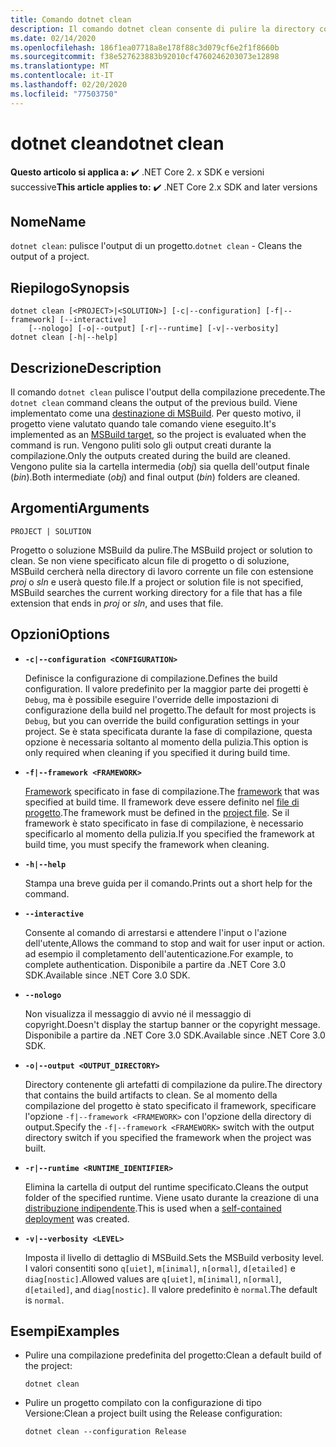 ```yaml
---
title: Comando dotnet clean
description: Il comando dotnet clean consente di pulire la directory corrente.
ms.date: 02/14/2020
ms.openlocfilehash: 186f1ea07718a8e178f88c3d079cf6e2f1f8660b
ms.sourcegitcommit: f38e527623883b92010cf4760246203073e12898
ms.translationtype: MT
ms.contentlocale: it-IT
ms.lasthandoff: 02/20/2020
ms.locfileid: "77503750"
---
```

# <a name="dotnet-clean"></a><span data-ttu-id="7ff7e-103">dotnet clean</span><span class="sxs-lookup"><span data-stu-id="7ff7e-103">dotnet clean</span></span>

<span data-ttu-id="7ff7e-104">**Questo articolo si applica a:** ✔️ .NET Core 2. x SDK e versioni successive</span><span class="sxs-lookup"><span data-stu-id="7ff7e-104">**This article applies to:** ✔️ .NET Core 2.x SDK and later versions</span></span>

## <a name="name"></a><span data-ttu-id="7ff7e-105">Nome</span><span class="sxs-lookup"><span data-stu-id="7ff7e-105">Name</span></span>

<span data-ttu-id="7ff7e-106">`dotnet clean`: pulisce l'output di un progetto.</span><span class="sxs-lookup"><span data-stu-id="7ff7e-106">`dotnet clean` - Cleans the output of a project.</span></span>

## <a name="synopsis"></a><span data-ttu-id="7ff7e-107">Riepilogo</span><span class="sxs-lookup"><span data-stu-id="7ff7e-107">Synopsis</span></span>

```dotnetcli
dotnet clean [<PROJECT>|<SOLUTION>] [-c|--configuration] [-f|--framework] [--interactive]
    [--nologo] [-o|--output] [-r|--runtime] [-v|--verbosity]
dotnet clean [-h|--help]
```

## <a name="description"></a><span data-ttu-id="7ff7e-108">Descrizione</span><span class="sxs-lookup"><span data-stu-id="7ff7e-108">Description</span></span>

<span data-ttu-id="7ff7e-109">Il comando `dotnet clean` pulisce l'output della compilazione precedente.</span><span class="sxs-lookup"><span data-stu-id="7ff7e-109">The `dotnet clean` command cleans the output of the previous build.</span></span> <span data-ttu-id="7ff7e-110">Viene implementato come una [destinazione di MSBuild](/visualstudio/msbuild/msbuild-targets). Per questo motivo, il progetto viene valutato quando tale comando viene eseguito.</span><span class="sxs-lookup"><span data-stu-id="7ff7e-110">It's implemented as an [MSBuild target](/visualstudio/msbuild/msbuild-targets), so the project is evaluated when the command is run.</span></span> <span data-ttu-id="7ff7e-111">Vengono puliti solo gli output creati durante la compilazione.</span><span class="sxs-lookup"><span data-stu-id="7ff7e-111">Only the outputs created during the build are cleaned.</span></span> <span data-ttu-id="7ff7e-112">Vengono pulite sia la cartella intermedia (*obj*) sia quella dell'output finale (*bin*).</span><span class="sxs-lookup"><span data-stu-id="7ff7e-112">Both intermediate (*obj*) and final output (*bin*) folders are cleaned.</span></span>

## <a name="arguments"></a><span data-ttu-id="7ff7e-113">Argomenti</span><span class="sxs-lookup"><span data-stu-id="7ff7e-113">Arguments</span></span>

`PROJECT | SOLUTION`

<span data-ttu-id="7ff7e-114">Progetto o soluzione MSBuild da pulire.</span><span class="sxs-lookup"><span data-stu-id="7ff7e-114">The MSBuild project or solution to clean.</span></span> <span data-ttu-id="7ff7e-115">Se non viene specificato alcun file di progetto o di soluzione, MSBuild cercherà nella directory di lavoro corrente un file con estensione *proj* o *sln* e userà questo file.</span><span class="sxs-lookup"><span data-stu-id="7ff7e-115">If a project or solution file is not specified, MSBuild searches the current working directory for a file that has a file extension that ends in *proj* or *sln*, and uses that file.</span></span>

## <a name="options"></a><span data-ttu-id="7ff7e-116">Opzioni</span><span class="sxs-lookup"><span data-stu-id="7ff7e-116">Options</span></span>

* **`-c|--configuration <CONFIGURATION>`**

  <span data-ttu-id="7ff7e-117">Definisce la configurazione di compilazione.</span><span class="sxs-lookup"><span data-stu-id="7ff7e-117">Defines the build configuration.</span></span> <span data-ttu-id="7ff7e-118">Il valore predefinito per la maggior parte dei progetti è `Debug`, ma è possibile eseguire l'override delle impostazioni di configurazione della build nel progetto.</span><span class="sxs-lookup"><span data-stu-id="7ff7e-118">The default for most projects is `Debug`, but you can override the build configuration settings in your project.</span></span> <span data-ttu-id="7ff7e-119">Se è stata specificata durante la fase di compilazione, questa opzione è necessaria soltanto al momento della pulizia.</span><span class="sxs-lookup"><span data-stu-id="7ff7e-119">This option is only required when cleaning if you specified it during build time.</span></span>

* **`-f|--framework <FRAMEWORK>`**

  <span data-ttu-id="7ff7e-120">[Framework](../../standard/frameworks.md) specificato in fase di compilazione.</span><span class="sxs-lookup"><span data-stu-id="7ff7e-120">The [framework](../../standard/frameworks.md) that was specified at build time.</span></span> <span data-ttu-id="7ff7e-121">Il framework deve essere definito nel [file di progetto](csproj.md).</span><span class="sxs-lookup"><span data-stu-id="7ff7e-121">The framework must be defined in the [project file](csproj.md).</span></span> <span data-ttu-id="7ff7e-122">Se il framework è stato specificato in fase di compilazione, è necessario specificarlo al momento della pulizia.</span><span class="sxs-lookup"><span data-stu-id="7ff7e-122">If you specified the framework at build time, you must specify the framework when cleaning.</span></span>

* **`-h|--help`**

  <span data-ttu-id="7ff7e-123">Stampa una breve guida per il comando.</span><span class="sxs-lookup"><span data-stu-id="7ff7e-123">Prints out a short help for the command.</span></span>

* **`--interactive`**

  <span data-ttu-id="7ff7e-124">Consente al comando di arrestarsi e attendere l'input o l'azione dell'utente,</span><span class="sxs-lookup"><span data-stu-id="7ff7e-124">Allows the command to stop and wait for user input or action.</span></span> <span data-ttu-id="7ff7e-125">ad esempio il completamento dell'autenticazione.</span><span class="sxs-lookup"><span data-stu-id="7ff7e-125">For example, to complete authentication.</span></span> <span data-ttu-id="7ff7e-126">Disponibile a partire da .NET Core 3.0 SDK.</span><span class="sxs-lookup"><span data-stu-id="7ff7e-126">Available since .NET Core 3.0 SDK.</span></span>

* **`--nologo`**

  <span data-ttu-id="7ff7e-127">Non visualizza il messaggio di avvio né il messaggio di copyright.</span><span class="sxs-lookup"><span data-stu-id="7ff7e-127">Doesn't display the startup banner or the copyright message.</span></span> <span data-ttu-id="7ff7e-128">Disponibile a partire da .NET Core 3.0 SDK.</span><span class="sxs-lookup"><span data-stu-id="7ff7e-128">Available since .NET Core 3.0 SDK.</span></span>

* **`-o|--output <OUTPUT_DIRECTORY>`**

  <span data-ttu-id="7ff7e-129">Directory contenente gli artefatti di compilazione da pulire.</span><span class="sxs-lookup"><span data-stu-id="7ff7e-129">The directory that contains the build artifacts to clean.</span></span> <span data-ttu-id="7ff7e-130">Se al momento della compilazione del progetto è stato specificato il framework, specificare l'opzione `-f|--framework <FRAMEWORK>` con l'opzione della directory di output.</span><span class="sxs-lookup"><span data-stu-id="7ff7e-130">Specify the `-f|--framework <FRAMEWORK>` switch with the output directory switch if you specified the framework when the project was built.</span></span>

* **`-r|--runtime <RUNTIME_IDENTIFIER>`**

  <span data-ttu-id="7ff7e-131">Elimina la cartella di output del runtime specificato.</span><span class="sxs-lookup"><span data-stu-id="7ff7e-131">Cleans the output folder of the specified runtime.</span></span> <span data-ttu-id="7ff7e-132">Viene usato durante la creazione di una [distribuzione indipendente](../deploying/index.md#publish-self-contained).</span><span class="sxs-lookup"><span data-stu-id="7ff7e-132">This is used when a [self-contained deployment](../deploying/index.md#publish-self-contained) was created.</span></span>

* **`-v|--verbosity <LEVEL>`**

  <span data-ttu-id="7ff7e-133">Imposta il livello di dettaglio di MSBuild.</span><span class="sxs-lookup"><span data-stu-id="7ff7e-133">Sets the MSBuild verbosity level.</span></span> <span data-ttu-id="7ff7e-134">I valori consentiti sono `q[uiet]`, `m[inimal]`, `n[ormal]`, `d[etailed]` e `diag[nostic]`.</span><span class="sxs-lookup"><span data-stu-id="7ff7e-134">Allowed values are `q[uiet]`, `m[inimal]`, `n[ormal]`, `d[etailed]`, and `diag[nostic]`.</span></span> <span data-ttu-id="7ff7e-135">Il valore predefinito è `normal`.</span><span class="sxs-lookup"><span data-stu-id="7ff7e-135">The default is `normal`.</span></span>

## <a name="examples"></a><span data-ttu-id="7ff7e-136">Esempi</span><span class="sxs-lookup"><span data-stu-id="7ff7e-136">Examples</span></span>

* <span data-ttu-id="7ff7e-137">Pulire una compilazione predefinita del progetto:</span><span class="sxs-lookup"><span data-stu-id="7ff7e-137">Clean a default build of the project:</span></span>

  ```dotnetcli
  dotnet clean
  ```

* <span data-ttu-id="7ff7e-138">Pulire un progetto compilato con la configurazione di tipo Versione:</span><span class="sxs-lookup"><span data-stu-id="7ff7e-138">Clean a project built using the Release configuration:</span></span>

  ```dotnetcli
  dotnet clean --configuration Release
  ```
